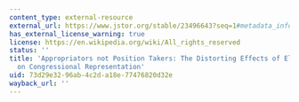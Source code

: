 ```yaml
---
content_type: external-resource
external_url: https://www.jstor.org/stable/23496643?seq=1#metadata_info_tab_contents
has_external_license_warning: true
license: https://en.wikipedia.org/wiki/All_rights_reserved
status: ''
title: 'Appropriators not Position Takers: The Distorting Effects of Electoral Incentives
  on Congressional Representation'
uid: 73d29e32-96ab-4c2d-a18e-77476820d32e
wayback_url: ''
---
```

